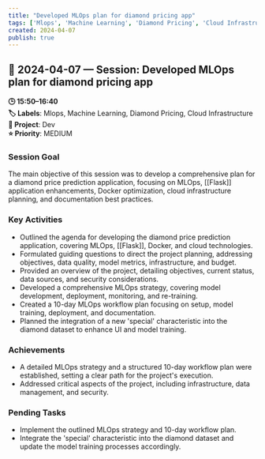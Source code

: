 ```yaml
---
title: "Developed MLOps plan for diamond pricing app"
tags: ['Mlops', 'Machine Learning', 'Diamond Pricing', 'Cloud Infrastructure']
created: 2024-04-07
publish: true
---
```


## 📅 2024-04-07 — Session: Developed MLOps plan for diamond pricing app

**🕒 15:50–16:40**  
**🏷️ Labels**: Mlops, Machine Learning, Diamond Pricing, Cloud Infrastructure  
**📂 Project**: Dev  
**⭐ Priority**: MEDIUM  


### Session Goal
The main objective of this session was to develop a comprehensive plan for a diamond price prediction application, focusing on MLOps, [[Flask]] application enhancements, Docker optimization, cloud infrastructure planning, and documentation best practices.

### Key Activities
- Outlined the agenda for developing the diamond price prediction application, covering MLOps, [[Flask]], Docker, and cloud technologies.
- Formulated guiding questions to direct the project planning, addressing objectives, data quality, model metrics, infrastructure, and budget.
- Provided an overview of the project, detailing objectives, current status, data sources, and security considerations.
- Developed a comprehensive MLOps strategy, covering model development, deployment, monitoring, and re-training.
- Created a 10-day MLOps workflow plan focusing on setup, model training, deployment, and documentation.
- Planned the integration of a new 'special' characteristic into the diamond dataset to enhance UI and model training.

### Achievements
- A detailed MLOps strategy and a structured 10-day workflow plan were established, setting a clear path for the project's execution.
- Addressed critical aspects of the project, including infrastructure, data management, and security.

### Pending Tasks
- Implement the outlined MLOps strategy and 10-day workflow plan.
- Integrate the 'special' characteristic into the diamond dataset and update the model training processes accordingly.
